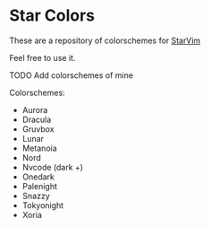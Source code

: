 # Star Colors

These are a repository of colorschemes for [StarVim](https://github.com/ashincoder/StarVim)

Feel free to use it.

TODO Add colorschemes of mine

Colorschemes:

  - Aurora
  - Dracula
  - Gruvbox
  - Lunar
  - Metanoia
  - Nord
  - Nvcode (dark +)
  - Onedark
  - Palenight
  - Snazzy
  - Tokyonight
  - Xoria
